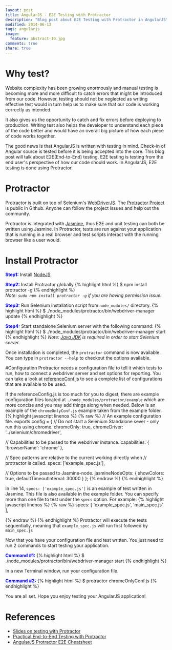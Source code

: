 ```yaml
---
layout: post
title: AngularJS - E2E Testing with Protractor
description: "Blog post about E2E Testing with Protractor in AngularJS"
modified: 2014-06-13
tags: angularjs 
image:
  feature: abstract-10.jpg
comments: true
share: true
---
```


# Why test?

Website complexity has been growing enormously and manual testing is becoming more and more difficult to catch errors that might be introduced from our code. However, testing should not be neglected as writing effective test would in turn help us to make sure that our code is working correctly as intended.

It also gives us the opportunity to catch and fix errors before deploying to production. Writing test also helps the developer to understand each piece of the code better and would have an overall big picture of how each piece of code works together.

The good news is that AngularJS is written with testing in mind. Check-in of Angular source is tested before it is being accepted into the core. This blog post will talk about E2E(End-to-End) testing. E2E testing is testing from the end user's perspective of how our code should work. In AngularJS, E2E testing is done using Protractor. 

# Protractor

Protractor is built on top of Selenium's [WebDriverJS](https://code.google.com/p/selenium/wiki/WebDriverJs). The [Protractor Project](https://github.com/angular/protractor) is public in Github. Anyone can follow the project issues and help out the community.

Protractor is integrated with [Jasmine](http://jasmine.github.io/), thus E2E and unit testing can both be written using Jasmine. In Protractor, tests are run against your application that is running in a real browser and test scripts interact with the running browser like a user would.

# Install Protractor
<span style="color:blue;">**Step1:**</span> Install [NodeJS](http://nodejs.org/)

<span style="color:blue;">**Step2:**</span> Install Protractor globally 
{% highlight html %}
$ npm install protractor -g 
{% endhighlight %}    
*Note: `sudo npm install protractor -g` if you are having permission issue.*

<span style="color:blue;">**Step3:**</span> Run Selenium installation script from `node_modules/` directory.
{% highlight html %}
$ ./node_modules/protractor/bin/webdriver-manager update 
{% endhighlight %} 
    

<span style="color:blue;">**Step4:**</span> Start standalone Selenium server with the following command:
{% highlight html %}
$ ./node_modules/protractor/bin/webdriver-manager start
{% endhighlight %} 
*Note: [Java JDK](http://www.oracle.com/technetwork/java/javase/downloads/jdk8-downloads-2133151.html) is required in order to start Selenium server.*

Once installation is completed, the `protractor` command is now available. You can type in `protractor --help` to checkout the options available.

#Configuration
Protractor needs a configuration file to tell it which tests to run, how to connect a webdriver server and set options for reporting. You can take a look at [referenceConf.js](https://github.com/angular/protractor/blob/master/referenceConf.js) to see a complete list of configurations that are available to be used. 

If the referenceConfig.js is too much for you to digest, there are example configuration files located at `./node_modules/protractor/example` which are more concise and you may add things along when needed.
Below is an example of the `chromeOnlyConf.js` example taken from the example folder.
{% highlight javascript linenos %}
{% raw %}
// An example configuration file.
exports.config = {
  // Do not start a Selenium Standalone sever - only run this using chrome.
  chromeOnly: true,
  chromeDriver: '../selenium/chromedriver',

  // Capabilities to be passed to the webdriver instance.
  capabilities: {
    'browserName': 'chrome'
  },

  // Spec patterns are relative to the current working directly when
  // protractor is called.
  specs: ['example_spec.js'],

  // Options to be passed to Jasmine-node.
  jasmineNodeOpts: {
    showColors: true,
    defaultTimeoutInterval: 30000
  }
};
{% endraw %}
{% endhighlight %}

In line 14, `specs: ['example_spec.js']` is an example of test written in Jasmine. This file is also available in the example folder.  You can specify more than one file to test under the `specs` option. For example:
{% highlight javascript linenos %}
{% raw %}
specs: [
    'example_spec.js',
    'main_spec.js'
],

{% endraw %}
{% endhighlight %}
Protractor will execute the tests sequentially, meaning that `example_spec.js` will run first followed by `main_spec.js`

Now that you have your configuration file and test written. You just need to run 2 commands to start testing your application.

<span style="color:blue;">**Command #1:**</span>
{% highlight html %}
$ ./node_modules/protractor/bin/webdriver-manager start
{% endhighlight %} 

In a new Terminal window, run your configuration file.

<span style="color:blue;">**Command #2:**</span>
{% highlight html %}
$ protractor chromeOnlyConf.js
{% endhighlight %} 

You are all set. Hope you enjoy testing your AngularJS application!

# References

* [Slides on testing with Protractor](http://ramonvictor.github.io/protractor/slides/#/)
* [Practical End-to-End Testing with Protractor](http://www.ng-newsletter.com/posts/practical-protractor.html)
* [AngularJS Protractor E2E Cheatsheet](http://webslainte.blogspot.com/2014/01/angular-js-protractor-e2e-cheatsheet.html)
